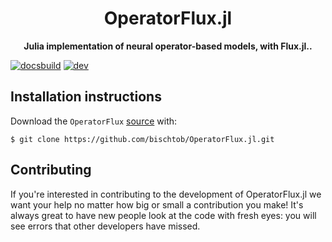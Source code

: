 <!-- Title -->
<h1 align="center">
  OperatorFlux.jl
</h1>

<!-- description -->
<p align="center">
  <strong>Julia implementation of neural operator-based models, with Flux.jl..</strong>
</p>

[![docsbuild][docs-bld-img]][docs-bld-url]
[![dev][docs-dev-img]][docs-dev-url]

[docs-bld-img]: https://github.com/bischtob/OperatorFlux.jl/workflows/Documentation/badge.svg
[docs-bld-url]: https://github.com/bischtob/OperatorFlux.jl/actions?query=workflow%3ADocumentation
[docs-dev-img]: https://img.shields.io/badge/docs-dev-blue.svg
[docs-dev-url]: https://bischtob.github.io/OperatorFlux.jl/dev/

## Installation instructions

Download the `OperatorFlux`
[source](https://github.com/bischtob/OperatorFlux.jl) with:

```
$ git clone https://github.com/bischtob/OperatorFlux.jl.git
```

## Contributing

If you're interested in contributing to the development of OperatorFlux.jl we want your help no matter how big or small a contribution you make! It's always great to have new people look at the code with fresh eyes: you will see errors that other developers have missed.
